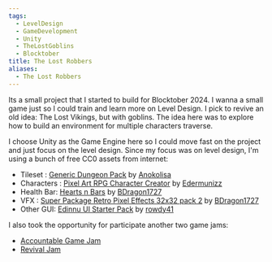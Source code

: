 ```yaml
---
tags:
  - LevelDesign
  - GameDevelopment
  - Unity
  - TheLostGoblins
  - Blocktober
title: The Lost Robbers
aliases:
  - The Lost Robbers
---
```

Its a small project that I started to build for Blocktober 2024. I wanna a small game just so I could train and learn more on Level Design. I pick to revive an old idea: The Lost Vikings, but with goblins. The idea here was to explore how to build an environment for multiple characters traverse.

I choose Unity as the Game Engine here so I could move fast on the project and just focus on the level design.
Since my focus was on level design, I'm using a bunch of free CC0 assets from internet:
- Tileset : [Generic Dungeon Pack](https://bakudas.itch.io/generic-dungeon-pack) by [Anokolisa](https://anokolisa.itch.io)
- Characters : [Pixel Art RPG Character Creator](https://edermunizz.itch.io/pixel-art-rpg-character-creator) by [Edermunizz](https://edermunizz.itch.io)
- Health Bar: [Hearts n Bars](https://bdragon1727.itch.io/basic-pixel-health-bar-and-scroll-bar) by [BDragon1727](https://bdragon1727.itch.io)
- VFX : [Super Package Retro Pixel Effects 32x32 pack 2](https://bdragon1727.itch.io/super-package-retro-pixel-effects-32x32-pack-2) by [BDragon1727](https://bdragon1727.itch.io)
- Other GUI: [Edinnu UI Starter Pack](https://rowdy41.itch.io/edinnu-ui) by [rowdy41](https://rowdy41.itch.io)

I also took the opportunity for participate another two game jams:
  
- [Accountable Game Jam](https://itch.io/jam/accountability-jam-october-2024)
- [Revival Jam](https://itch.io/jam/revival-jam-2024)
